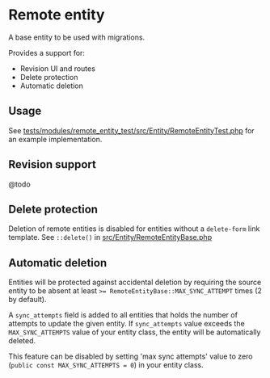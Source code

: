 # Remote entity

A base entity to be used with migrations.

Provides a support for:
- Revision UI and routes
- Delete protection
- Automatic deletion

## Usage

See [tests/modules/remote_entity_test/src/Entity/RemoteEntityTest.php](/tests/modules/remote_entity_test/src/Entity/RemoteEntityTest.php) for an example implementation.

## Revision support

@todo

## Delete protection

Deletion of remote entities is disabled for entities without a `delete-form` link template. See `::delete()` in [src/Entity/RemoteEntityBase.php](/src/Entity/RemoteEntityBase.php)

## Automatic deletion

Entities will be protected against accidental deletion by requiring the source entity to be absent at least `>= RemoteEntityBase::MAX_SYNC_ATTEMPT` times (2 by default).

A `sync_attempts` field is added to all entities that holds the number of attempts to update the given entity. If `sync_attempts` value exceeds the `MAX_SYNC_ATTEMPTS` value of your entity class, the entity will be automatically deleted.

This feature can be disabled by setting 'max sync attempts' value to zero (`public const MAX_SYNC_ATTEMPTS = 0`) in your entity class.
